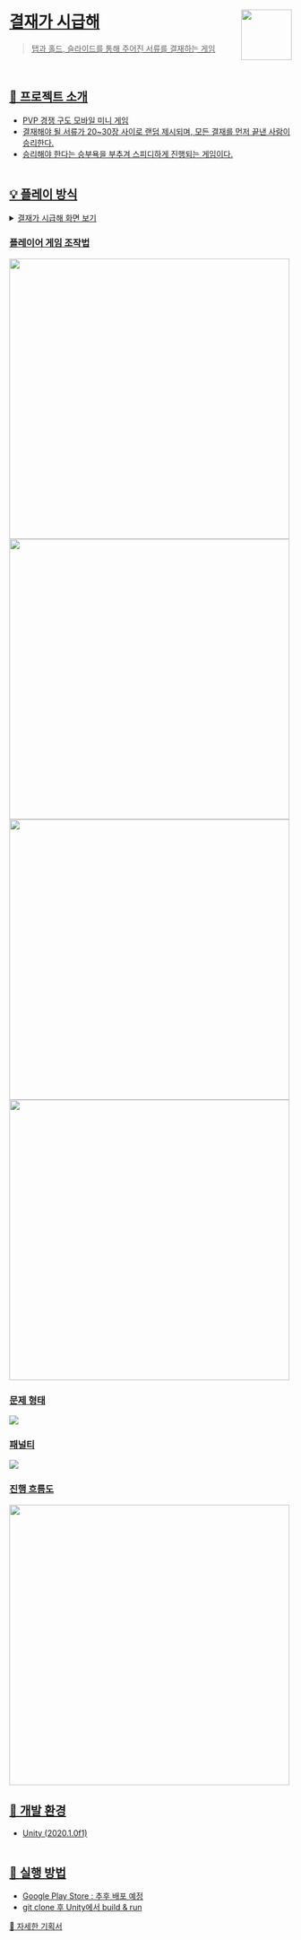 <a href="https://github.com/TeamOddStampTeam/Payment_Is_Urgent">
    <img src="https://user-images.githubusercontent.com/69100145/217304745-21aad938-31b4-4615-b8e2-874773941657.png" align="right" height="90" />

# 결재가 시급해
> 탭과 홀드, 슬라이드를 통해 주어진 서류를 결재하는 게임

<br>

## 📢 프로젝트 소개
- PVP 경쟁 구도 모바일 미니 게임
- 결재해야 될 서류가 20~30장 사이로 랜덤 제시되며, 모든 결재를 먼저 끝낸 사람이 승리한다.
- 승리해야 한다는 승부욕을 부추겨 스피디하게 진행되는 게임이다.
<br><br>

## 💡 플레이 방식
<details>
<summary> 결재가 시급해 화면 보기 </summary>
</details>

### 플레이어 게임 조작법
<p>
<img src="https://user-images.githubusercontent.com/69100145/217306240-3cc7c967-36c0-498a-8a2a-1a9eeae011ca.png" height = "500"/>
<img src="https://user-images.githubusercontent.com/69100145/217306387-ba816f0f-c3b2-4ca7-a181-7d0128600a52.png" height = "500"/>
<img src="https://user-images.githubusercontent.com/69100145/217306505-52e83d4b-2269-49fa-867a-db39c272fc97.png" height = "500"/>
<img src="https://user-images.githubusercontent.com/69100145/217306601-049bea5a-27a7-4725-a75a-8b02a5baf4d4.png" height = "500" />
</p>

### 문제 형태
<img src="https://user-images.githubusercontent.com/69100145/217303146-a9909276-c596-476b-8882-4489df612ff8.png" weight = "200"/>

### 패널티
<img src="https://user-images.githubusercontent.com/69100145/217303040-6732f5b9-4323-4d31-be68-3aaf4f98b50a.png" weight = "200" />

### 진행 흐름도
<img src="https://user-images.githubusercontent.com/69100145/217302948-8a24901c-ec1c-4d98-9730-8dd5837ed09b.png" height = "500" />


## 🔨 개발 환경
- Unity (2020.1.0f1)
<br><br>

## 📌 실행 방법
- Google Play Store : 추후 배포 예정
- git clone 후 Unity에서 build & run

[:link: 자세한 기획서](https://drive.google.com/file/d/1JA2BYngBUecnbx_zKqOarGxcOErJCrON/view?usp=sharing)
